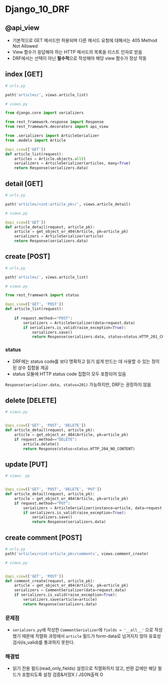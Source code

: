 # Django_10_DRF



## @api_view

- 기본적으로 GET 메서드만 허용되며 다른 메서드 요청에 대해서는 405 Method Not Allowed
- View 함수가 응답해야 하는 HTTP 메서드의 목록을 리스트 인자로 받음
- DRF에서는 선택이 아닌 **필수적**으로 작성해야 해당 view 함수가 정상 작동



## index [GET]

```python
# urls.py

path('articles/', views.article_list)

# views.py

from django.core import serializers

from rest_framework.response import Response
from rest_framework.decorators import api_view

from .serializers import ArticleSerializer
from .models import Article

@api_view(['GET'])
def article_list(request):
    articles = Article.objects.all()
    serializers = ArticleSerializer(articles, many=True)
    return Response(serializers.data)
```



## detail [GET]

```python
# urls.py

path('articles/<int:article_pk>/', views.article_detail)

# views.py

@api_view(['GET'])
def article_detail(request, article_pk):
    article = get_object_or_404(Article, pk=article_pk)
    serializers = ArticleSerializer(article)
    return Response(serializers.data)
```



## create [POST]

```python
# urls.py

path('articles/', views.article_list)

# views.py

from rest_framework import status

@api_view(['GET', 'POST'])
def article_list(request):
    
    if request.method=="POST":
        serializers = ArticleSerializer(data=request.data)
        if serializers.is_valid(raise_exception=True):
            serializers.save()
            return Response(serializers.data, status=status.HTTP_201_CREATED)
```



### status

- DRF에는 status code를 보다 명확하고 읽기 쉽게 만드는 데 사용할 수 있는 정의된 상수 집합을 제공
- status 모듈에 HTTP status code 집합이 모두 포함되어 있음

`Response(serializer.data, status=201)` 가능하지만, DRF는 권장하지 않음





## delete [DELETE]

```python
# views.py


@api_view(['GET', 'POST', 'DELETE'])
def article_detail(request, article_pk):
    article = get_object_or_404(Article, pk=article_pk)
    if request.method=="DELETE":
        article.delete()
        return Response(status=status.HTTP_204_NO_CONTENT)
```





## update [PUT]

```python
# views. py


@api_view(['GET', 'POST', 'DELETE', 'PUT'])
def article_detail(request, article_pk):
    article = get_object_or_404(Article, pk=article_pk)
    if request.method=="PUT":
        serializers = ArticleSerializer(instance=article, data=request.data)
        if serializers.is_valid(raise_exception=True):
            serializers.save()
            return Response(serializers.data)
```





## create comment [POST]

```python
# urls.py
path('articles/<int:article_pk>/comments', views.comment_create)

# views.py


@api_view(['GET', 'POST'])
def comment_create(request, article_pk):
    article = get_object_or_404(Article, pk=article_pk)
    serializers = CommentSerializer(data=request.data)
    if serializers.is_valid(raise_exception=True):
        serializers.save(article=article)
        return Response(serializers.data)
```



### 문제점

* `serialzers.py`에 작성한 `CommentSerializer`에 `fields = '__all__'` 으로 작성했기 때문에 직렬화 과정에서 `article` 필드가 form-data로 넘겨지지 않아 유효성 검사(is_valid)를 통과하지 못한다. 



### 해결법

- 읽기 전용 필드(read_only_fields) 설정으로 직렬화하지 않고, 반환 값에만 해당 필드가 포함되도록 설정
  검증&저장X / JSON출력 O